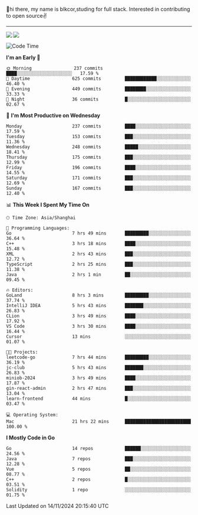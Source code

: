 👋hi there, my name is blkcor,studing for full stack.
Interested in contributing to open source✌️

<hr/>

![](https://github-readme-stats.vercel.app/api?username=blkcor)
<a href="https://github.com/blkcor/github-readme-stats">
    <img align="left" src="https://github-readme-stats.vercel.app/api/top-langs/?username=blkcor&hide=jupyter%20notebook,shaderlab,tex,c%23&langs_count=9" />
</a>


<!--START_SECTION:waka-->
![Code Time](http://img.shields.io/badge/Code%20Time-1%2C432%20hrs%2034%20mins-blue)

**I'm an Early 🐤** 

```text
🌞 Morning                237 commits         ████░░░░░░░░░░░░░░░░░░░░░   17.59 % 
🌆 Daytime                625 commits         ████████████░░░░░░░░░░░░░   46.40 % 
🌃 Evening                449 commits         ████████░░░░░░░░░░░░░░░░░   33.33 % 
🌙 Night                  36 commits          █░░░░░░░░░░░░░░░░░░░░░░░░   02.67 % 
```
📅 **I'm Most Productive on Wednesday** 

```text
Monday                   237 commits         ████░░░░░░░░░░░░░░░░░░░░░   17.59 % 
Tuesday                  153 commits         ███░░░░░░░░░░░░░░░░░░░░░░   11.36 % 
Wednesday                248 commits         █████░░░░░░░░░░░░░░░░░░░░   18.41 % 
Thursday                 175 commits         ███░░░░░░░░░░░░░░░░░░░░░░   12.99 % 
Friday                   196 commits         ████░░░░░░░░░░░░░░░░░░░░░   14.55 % 
Saturday                 171 commits         ███░░░░░░░░░░░░░░░░░░░░░░   12.69 % 
Sunday                   167 commits         ███░░░░░░░░░░░░░░░░░░░░░░   12.40 % 
```


📊 **This Week I Spent My Time On** 

```text
🕑︎ Time Zone: Asia/Shanghai

💬 Programming Languages: 
Go                       7 hrs 49 mins       █████████░░░░░░░░░░░░░░░░   36.64 % 
C++                      3 hrs 18 mins       ████░░░░░░░░░░░░░░░░░░░░░   15.48 % 
XML                      2 hrs 43 mins       ███░░░░░░░░░░░░░░░░░░░░░░   12.72 % 
TypeScript               2 hrs 25 mins       ███░░░░░░░░░░░░░░░░░░░░░░   11.38 % 
Java                     2 hrs 1 min         ██░░░░░░░░░░░░░░░░░░░░░░░   09.45 % 

🔥 Editors: 
GoLand                   8 hrs 3 mins        █████████░░░░░░░░░░░░░░░░   37.74 % 
IntelliJ IDEA            5 hrs 43 mins       ███████░░░░░░░░░░░░░░░░░░   26.83 % 
CLion                    3 hrs 49 mins       ████░░░░░░░░░░░░░░░░░░░░░   17.92 % 
VS Code                  3 hrs 30 mins       ████░░░░░░░░░░░░░░░░░░░░░   16.44 % 
Cursor                   13 mins             ░░░░░░░░░░░░░░░░░░░░░░░░░   01.07 % 

🐱‍💻 Projects: 
leetcode-go              7 hrs 44 mins       █████████░░░░░░░░░░░░░░░░   36.19 % 
jc-club                  5 hrs 43 mins       ███████░░░░░░░░░░░░░░░░░░   26.83 % 
miniob-2024              3 hrs 49 mins       ████░░░░░░░░░░░░░░░░░░░░░   17.87 % 
gin-react-admin          2 hrs 47 mins       ███░░░░░░░░░░░░░░░░░░░░░░   13.04 % 
learn-frontend           44 mins             █░░░░░░░░░░░░░░░░░░░░░░░░   03.47 % 

💻 Operating System: 
Mac                      21 hrs 22 mins      █████████████████████████   100.00 % 
```

**I Mostly Code in Go** 

```text
Go                       14 repos            ██████░░░░░░░░░░░░░░░░░░░   24.56 % 
Java                     7 repos             ███░░░░░░░░░░░░░░░░░░░░░░   12.28 % 
Vue                      5 repos             ██░░░░░░░░░░░░░░░░░░░░░░░   08.77 % 
C++                      2 repos             █░░░░░░░░░░░░░░░░░░░░░░░░   03.51 % 
Solidity                 1 repo              ░░░░░░░░░░░░░░░░░░░░░░░░░   01.75 % 
```




 Last Updated on 14/11/2024 20:15:40 UTC
<!--END_SECTION:waka-->


